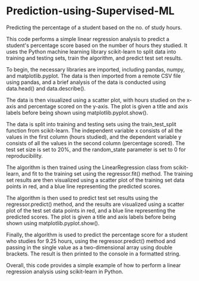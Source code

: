 # Prediction-using-Supervised-ML
Predicting the percentage of a student based on the no. of study hours.

This code performs a simple linear regression analysis to predict a student's percentage score based on the number of hours they studied. It uses the Python machine learning library scikit-learn to split data into training and testing sets, train the algorithm, and predict test set results.

To begin, the necessary libraries are imported, including pandas, numpy, and matplotlib.pyplot. The data is then imported from a remote CSV file using pandas, and a brief analysis of the data is conducted using data.head() and data.describe().

The data is then visualized using a scatter plot, with hours studied on the x-axis and percentage scored on the y-axis. The plot is given a title and axis labels before being shown using matplotlib.pyplot.show().

The data is split into training and testing sets using the train_test_split function from scikit-learn. The independent variable x consists of all the values in the first column (hours studied), and the dependent variable y consists of all the values in the second column (percentage scored). The test set size is set to 20%, and the random_state parameter is set to 0 for reproducibility.

The algorithm is then trained using the LinearRegression class from scikit-learn, and fit to the training set using the regressor.fit() method. The training set results are then visualized using a scatter plot of the training set data points in red, and a blue line representing the predicted scores.

The algorithm is then used to predict test set results using the regressor.predict() method, and the results are visualized using a scatter plot of the test set data points in red, and a blue line representing the predicted scores. The plot is given a title and axis labels before being shown using matplotlib.pyplot.show().

Finally, the algorithm is used to predict the percentage score for a student who studies for 9.25 hours, using the regressor.predict() method and passing in the single value as a two-dimensional array using double brackets. The result is then printed to the console in a formatted string.

Overall, this code provides a simple example of how to perform a linear regression analysis using scikit-learn in Python.

